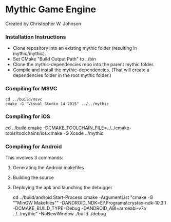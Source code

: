 # Mythic Game Engine
Created by Christopher W. Johnson

### Installation Instructions

* Clone repository into an existing mythic folder (resulting in mythic/mythic).
* Set CMake "Build Output Path" to ../bin
* Clone the mythic-dependencies repo into the parent mythic folder.
* Compile and install the mythic-dependencies.  (That will create a dependencies folder in the root mythic folder.)

### Compiling for MSVC
    cd ../build/msvc
    cmake -G "Visual Studio 14 2015" ../../mythic

### Compiling for iOS

  cd ../build
    cmake -DCMAKE_TOOLCHAIN_FILE=../../cmake-tools/toolchains/ios.cmake -G Xcode ../mythic

### Compiling for Android

This involves 3 commands:
1. Generating the Android makefiles
2. Building the source
3. Deploying the apk and launching the debugger


    cd ../build/android
    Start-Process cmake -ArgumentList "cmake -G ""MinGW Makefiles"" -DANDROID_NDK=E:\Programs\crystax-ndk-10.3.1 -DCMAKE_BUILD_TYPE=Debug -DANDROID_ABI=armeabi-v7a ../../mythic" -NoNewWindow
    ./build
    ./debug
